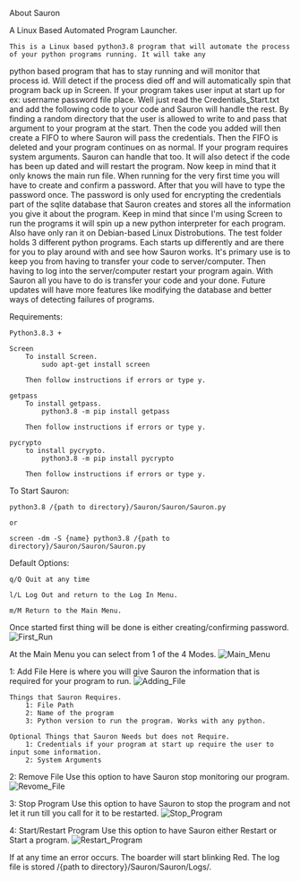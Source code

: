 About Sauron

A Linux Based Automated Program Launcher.

    This is a Linux based python3.8 program that will automate the process of your python programs running. It will take any 
python based program that has to stay running and will monitor that process id. Will detect if the process died off and will automatically 
spin that program back up in Screen. If your program takes user input at start up for ex: username password file place. Well just 
read the Credentials_Start.txt and add the following code to your code and Sauron will handle the rest. By finding a random directory that 
the user is allowed to write to and pass that argument to your program at the start. Then the code you added will then create a FIFO to 
where Sauron will pass the credentials. Then the FIFO is deleted and your program continues on as normal. If your program requires system 
arguments. Sauron can handle that too. It will also detect if the code has been up dated and will restart the program. Now keep in mind
that it only knows the main run file. When running for the very first time you will have to create and confirm a password. After that you 
will have to type the password once. The password is only used for encrypting the credentials part of the sqlite database that Sauron
creates and stores all the information you give it about the program. Keep in mind that since I'm using Screen to run the programs it will
spin up a new python interpreter for each program. Also have only ran it on Debian-based Linux Distrobutions. The test folder holds 3
different python programs. Each starts up differently and are there for you to play around with and see how Sauron works. It's primary use
is to keep you from having to transfer your code to server/computer. Then having to log into the server/computer restart your program 
again. With Sauron all you have to do is transfer your code and your done. Future updates will have more features like modifying the 
database and better ways of detecting failures of programs.

Requirements:

    Python3.8.3 +

    Screen
        To install Screen.
            sudo apt-get install screen

        Then follow instructions if errors or type y.

    getpass
        To install getpass.
            python3.8 -m pip install getpass
        
        Then follow instructions if errors or type y.

    pycrypto
        to install pycrypto.
            python3.8 -m pip install pycrypto
        
        Then follow instructions if errors or type y.

To Start Sauron:

    python3.8 /{path to directory}/Sauron/Sauron/Sauron.py

    or

    screen -dm -S {name} python3.8 /{path to directory}/Sauron/Sauron/Sauron.py

Default Options:

    q/Q Quit at any time

    l/L Log Out and return to the Log In Menu.

    m/M Return to the Main Menu.

Once started first thing will be done is either creating/confirming password.
![First_Run](https://user-images.githubusercontent.com/74060559/99044754-2e72fd80-2588-11eb-8fa0-1ee63bcba699.png)

At the Main Menu you can select from 1 of the 4 Modes.
![Main_Menu](https://user-images.githubusercontent.com/74060559/99045041-9de8ed00-2588-11eb-88aa-d987ac95d9fa.png)

1: Add File
    Here is where you will give Sauron the information that is required for your program to run.
    ![Adding_File](https://user-images.githubusercontent.com/74060559/99045064-a9d4af00-2588-11eb-850d-83658269db09.png)

    Things that Sauron Requires.
        1: File Path
        2: Name of the program
        3: Python version to run the program. Works with any python.
    
    Optional Things that Sauron Needs but does not Require.
        1: Credentials if your program at start up require the user to input some information.
        2: System Arguments

2: Remove File
    Use this option to have Sauron stop monitoring our program.
    ![Revome_File](https://user-images.githubusercontent.com/74060559/99045092-b5c07100-2588-11eb-9a44-b2e5ff50a3f6.png)

3: Stop Program
    Use this option to have Sauron to stop the program and not let it run till you call for it to be restarted.
    ![Stop_Program](https://user-images.githubusercontent.com/74060559/99045121-c40e8d00-2588-11eb-9433-5ad94b3c4f4c.png)

4: Start/Restart Program
    Use this option to have Sauron either Restart or Start a program.
    ![Restart_Program](https://user-images.githubusercontent.com/74060559/99045142-ccff5e80-2588-11eb-921c-e6b07a474aa6.png)

If at any time an error occurs. The boarder will start blinking Red. The log file is stored /{path to directory}/Sauron/Sauron/Logs/.

